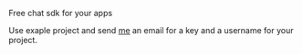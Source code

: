 Free chat sdk for your apps

Use exaple project and send [me](anten.apps@gmail.com) an email for a key and a username for your project.